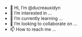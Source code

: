 - 👋 Hi, I’m @ducreauxidyn
- 👀 I’m interested in ...
- 🌱 I’m currently learning ...
- 💞️ I’m looking to collaborate on ...
- 📫 How to reach me ...

<!---
ducreauxidyn/ducreauxidyn is a ✨ special ✨ repository because its `README.md` (this file) appears on your GitHub profile.
You can click the Preview link to take a look at your changes.
--->
